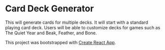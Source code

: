 # Card Deck Generator

This will generate cards for multiple decks.  It will start with a standard playing card deck.  Users will be able to customize decks for games such as The Quiet Year and Beak, Feather, and Bone.

This project was bootstrapped with [Create React App](https://github.com/facebook/create-react-app).